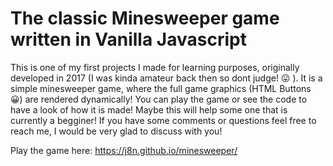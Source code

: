 # The classic Minesweeper game written in Vanilla Javascript

This is one of my first projects I made for learning purposes, originally developed in 2017 (I was kinda amateur back then so dont judge! 😛 ). It is a simple minesweeper game, where the full game graphics (HTML Buttons 😀) are rendered dynamically! You can play the game or see the code to have a look of how it is made! Maybe this will help some one that is currently a begginer! If you have some comments or questions feel free to reach me, I would be very glad to discuss with you!

Play the game here: https://j8n.github.io/minesweeper/
